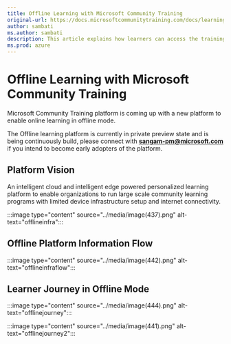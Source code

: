 ```yaml
---
title: Offline Learning with Microsoft Community Training
original-url: https://docs.microsoftcommunitytraining.com/docs/learning-in-offline-mode
author: sambati
ms.author: sambati
description: This article explains how learners can access the training content in offline mode
ms.prod: azure
---
```


# Offline Learning with Microsoft Community Training

Microsoft Community Training platform is coming up with a new platform to enable online learning in offline mode.

The Offline learning platform is currently in private preview state and is being continuously build, please connect with **sangam-pm@microsoft.com** if you intend to become early adopters of the platform.

## Platform Vision

An intelligent cloud and intelligent edge powered personalized learning platform to enable organizations to run large scale community learning programs with limited device infrastructure setup and internet connectivity.

:::image type="content" source="../media/image(437).png" alt-text="offlineinfra":::

## Offline Platform Information Flow

:::image type="content" source="../media/image(442).png" alt-text="offlineinfraflow":::

## Learner Journey in Offline Mode

:::image type="content" source="../media/image(444).png" alt-text="offlinejourney":::

:::image type="content" source="../media/image(441).png" alt-text="offlinejourney2":::
